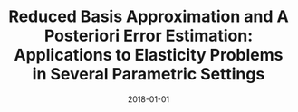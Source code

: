 ---
title: "Reduced Basis Approximation and A Posteriori Error Estimation: Applications to Elasticity Problems in Several Parametric Settings"
collection: publications
permalink: /publication/2018-01-01-Reduced-Basis-Approximation-and-A-Posteriori-Error-Estimation-Applications-to-Elasticity-Problems-in-Several-Parametric-Settings
date: 2018-01-01
item: 1
venue: 'In the proceedings of Numerical Methods for PDEs: State of the Art Techniques'
authors: 'D. Huynh, F. Pichi, G. Rozza'
pubsource: 'proceeding'
---